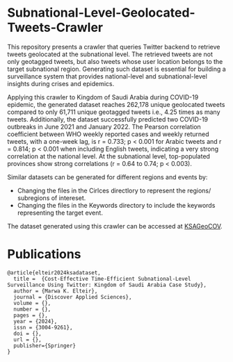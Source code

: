 # Subnational-Level-Geolocated-Tweets-Crawler
This repository presents a crawler that queries Twitter backend to retrieve tweets geolocated at the subnational level.  The retrieved tweets are not only geotagged tweets, but also tweets whose user location belongs to the target subnational region. Generating such dataset is essential for building a surveillance system that provides national-level and subnational-level insights during crises and epidemics.

Applying this crawler to Kingdom of Saudi Arabia during COVID-19 epidemic, the generated dataset reaches 262,178 unique geolocated tweets compared to only 61,711 unique geotagged tweets i.e., 4.25 times as many tweets. Additionally, the dataset successfully predicted two COVID-19 outbreaks in June 2021 and January 2022. The Pearson correlation coefficient between WHO weekly reported cases and weekly returned tweets, with a one-week lag, is r = 0.733; p < 0.001 for Arabic tweets and r = 0.814; p < 0.001 when including English tweets, indicating a very strong correlation at the national level. At the subnational level, top-populated provinces show strong correlations (r = 0.64 to 0.74; p < 0.003).

Similar datasets can be generated for different regions and events by:
 - Changing the files in the Cirlces directlory to represent the regions/ subregions of intereset.
 - Changing the files in the Keywords directory to include the keywords representing the target event.
 
The dataset generated using this crawler can be accessed at [KSAGeoCOV](https://kaggle.com/datasets/5e2c333e22d6edca5ee813c84c964e00d682c4aabb3e04b53f85156ba1c52cc6).

# Publications
    @article{elteir2024ksadataset,  
      title =  {Cost-Effective Time-Efficient Subnational-Level Surveillance Using Twitter: Kingdom of Saudi Arabia Case Study},    
      author = {Marwa K. Elteir},
      journal = {Discover Applied Sciences},
      volume = {},
      number = {},
      pages = {},
      year = {2024},
      issn = {3004-9261},
      doi = {},
      url = {},
      publisher={Springer}
    }
